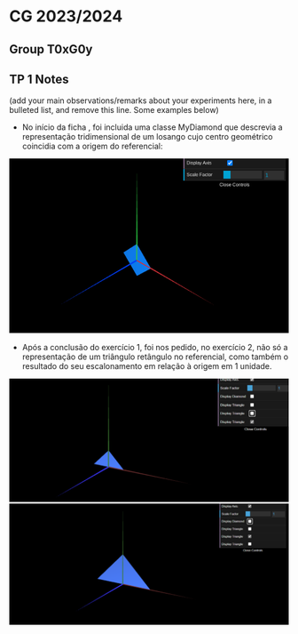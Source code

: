 # CG 2023/2024

## Group T0xG0y

## TP 1 Notes

(add your main observations/remarks about your experiments here, in a bulleted list, and remove this line. Some examples below)

- No início da ficha , foi incluida uma classe MyDiamond que descrevia a representação tridimensional de um losango cujo centro geométrico coincidia com a origem do referencial:


![Screenshot 1](screenshots/cg-t06g05-tp1-n.png)

- Após a conclusão do exercício 1, foi nos pedido, no exercício 2, não só a representação de um triângulo retângulo no referencial, como também o resultado do seu escalonamento em relação à origem em 1 unidade.

![Screenshot 2](screenshots/cg-t06g05-tp1-1.png)
![Screenshot 2](screenshots/cg-t06g05-tp1-2.png)
